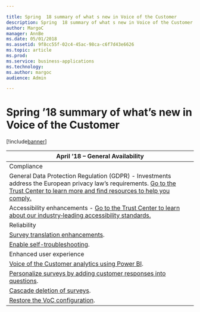 ```yaml
---

title: Spring  18 summary of what s new in Voice of the Customer
description: Spring  18 summary of what s new in Voice of the Customer
author: MargoC
manager: AnnBe
ms.date: 05/01/2018
ms.assetid: 9f8cc55f-02c4-45ac-98ca-c6f7d43e6626
ms.topic: article
ms.prod: 
ms.service: business-applications
ms.technology: 
ms.author: margoc
audience: Admin

---
```

#  Spring ’18 summary of what’s new in Voice of the Customer




[!include[banner](../../includes/banner.md)]

| April ’18 – General Availability                                                                                                                                                                                                                              |
|---------------------------------------------------------------------------------------------------------------------------------------------------------------------------------------------------------------------------------------------------------------|
| Compliance                                                                                                                                                                                                                                                    |
| General Data Protection Regulation (GDPR) - Investments address the European privacy law’s requirements. [Go to the Trust Center to learn more and find resources to help you comply.](https://www.microsoft.com/en-us/TrustCenter/Privacy/gdpr/default.aspx) |
| Accessibility enhancements - [Go to the Trust Center to learn about our industry‑leading accessibility standards.](https://www.microsoft.com/en-us/trustcenter/compliance/accessibility)                                                                      |
| Reliability                                                                                                                                                                                                                                                   |
| [Survey translation enhancements](survey-translation-enhancements.md).                                                                                                                                                                                         |
| [Enable self-troubleshooting](enable-self-troubleshooting.md).                                                                                                                                                                                                 |
| Enhanced user experience                                                                                                                                                                                                                                      |
| [Voice of the Customer analytics using Power BI](voice-customer-analytics-using-power-bi.md).                                                                                                                                                                                             |
| [Personalize surveys by adding customer responses into questions](personalize-surveys-dynamically-adding-customer-responses-into-questions.md).                                                                                                                                                                  |
| [Cascade deletion of surveys](cascade-deletion-surveys.md).                                                                                                                                                                                                         |
| [Restore the VoC configuration](restore-configuration-voice-customer.md).                                                                                                                                                                                                  |
